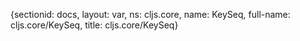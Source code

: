 {sectionid: docs, layout: var, ns: cljs.core, name: KeySeq, full-name: cljs.core/KeySeq,
  title: cljs.core/KeySeq}
